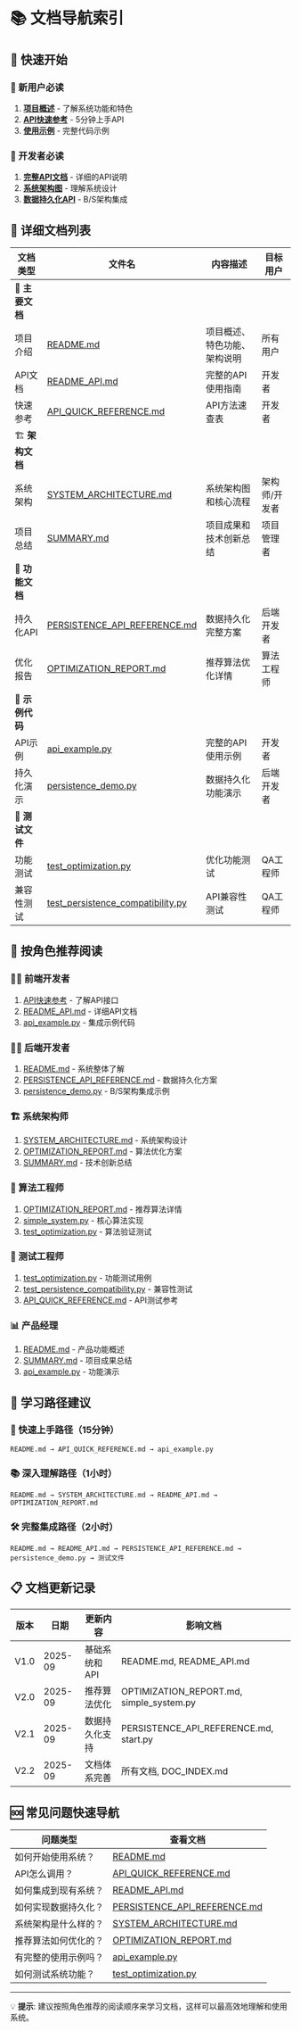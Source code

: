 # 📚 文档导航索引

## 🎯 快速开始

### 🚀 新用户必读
1. **[项目概述](README.md)** - 了解系统功能和特色
2. **[API快速参考](API_QUICK_REFERENCE.md)** - 5分钟上手API
3. **[使用示例](api_example.py)** - 完整代码示例

### 🔧 开发者必读
1. **[完整API文档](README_API.md)** - 详细的API说明
2. **[系统架构图](SYSTEM_ARCHITECTURE.md)** - 理解系统设计
3. **[数据持久化API](PERSISTENCE_API_REFERENCE.md)** - B/S架构集成

## 📖 详细文档列表

| 文档类型 | 文件名 | 内容描述 | 目标用户 |
|---------|--------|----------|----------|
| 🎯 **主要文档** |
| 项目介绍 | [README.md](README.md) | 项目概述、特色功能、架构说明 | 所有用户 |
| API文档 | [README_API.md](README_API.md) | 完整的API使用指南 | 开发者 |
| 快速参考 | [API_QUICK_REFERENCE.md](API_QUICK_REFERENCE.md) | API方法速查表 | 开发者 |
| 🏗️ **架构文档** |
| 系统架构 | [SYSTEM_ARCHITECTURE.md](SYSTEM_ARCHITECTURE.md) | 系统架构图和核心流程 | 架构师/开发者 |
| 项目总结 | [SUMMARY.md](SUMMARY.md) | 项目成果和技术创新总结 | 项目管理者 |
| 💾 **功能文档** |
| 持久化API | [PERSISTENCE_API_REFERENCE.md](PERSISTENCE_API_REFERENCE.md) | 数据持久化完整方案 | 后端开发者 |
| 优化报告 | [OPTIMIZATION_REPORT.md](OPTIMIZATION_REPORT.md) | 推荐算法优化详情 | 算法工程师 |
| 📝 **示例代码** |
| API示例 | [api_example.py](api_example.py) | 完整的API使用示例 | 开发者 |
| 持久化演示 | [persistence_demo.py](persistence_demo.py) | 数据持久化功能演示 | 后端开发者 |
| 🧪 **测试文件** |
| 功能测试 | [test_optimization.py](test_optimization.py) | 优化功能测试 | QA工程师 |
| 兼容性测试 | [test_persistence_compatibility.py](test_persistence_compatibility.py) | API兼容性测试 | QA工程师 |

## 🎯 按角色推荐阅读

### 👩‍💻 前端开发者
1. [API快速参考](API_QUICK_REFERENCE.md) - 了解API接口
2. [README_API.md](README_API.md) - 详细API文档
3. [api_example.py](api_example.py) - 集成示例代码

### 👨‍💻 后端开发者
1. [README.md](README.md) - 系统整体了解
2. [PERSISTENCE_API_REFERENCE.md](PERSISTENCE_API_REFERENCE.md) - 数据持久化方案
3. [persistence_demo.py](persistence_demo.py) - B/S架构集成示例

### 🏗️ 系统架构师
1. [SYSTEM_ARCHITECTURE.md](SYSTEM_ARCHITECTURE.md) - 系统架构设计
2. [OPTIMIZATION_REPORT.md](OPTIMIZATION_REPORT.md) - 算法优化方案
3. [SUMMARY.md](SUMMARY.md) - 技术创新总结

### 🔬 算法工程师
1. [OPTIMIZATION_REPORT.md](OPTIMIZATION_REPORT.md) - 推荐算法详情
2. [simple_system.py](simple_system.py) - 核心算法实现
3. [test_optimization.py](test_optimization.py) - 算法验证测试

### 🧪 测试工程师
1. [test_optimization.py](test_optimization.py) - 功能测试用例
2. [test_persistence_compatibility.py](test_persistence_compatibility.py) - 兼容性测试
3. [API_QUICK_REFERENCE.md](API_QUICK_REFERENCE.md) - API测试参考

### 📊 产品经理
1. [README.md](README.md) - 产品功能概述
2. [SUMMARY.md](SUMMARY.md) - 项目成果总结
3. [api_example.py](api_example.py) - 功能演示

## 🔄 学习路径建议

### 🚀 快速上手路径（15分钟）
```
README.md → API_QUICK_REFERENCE.md → api_example.py
```

### 📚 深入理解路径（1小时）
```
README.md → SYSTEM_ARCHITECTURE.md → README_API.md → OPTIMIZATION_REPORT.md
```

### 🛠️ 完整集成路径（2小时）
```
README.md → README_API.md → PERSISTENCE_API_REFERENCE.md → persistence_demo.py → 测试文件
```

## 📋 文档更新记录

| 版本 | 日期 | 更新内容 | 影响文档 |
|------|------|----------|----------|
| V1.0 | 2025-09 | 基础系统和API | README.md, README_API.md |
| V2.0 | 2025-09 | 推荐算法优化 | OPTIMIZATION_REPORT.md, simple_system.py |
| V2.1 | 2025-09 | 数据持久化支持 | PERSISTENCE_API_REFERENCE.md, start.py |
| V2.2 | 2025-09 | 文档体系完善 | 所有文档, DOC_INDEX.md |

## 🆘 常见问题快速导航

| 问题类型 | 查看文档 |
|---------|----------|
| 如何开始使用系统？ | [README.md](README.md) |
| API怎么调用？ | [API_QUICK_REFERENCE.md](API_QUICK_REFERENCE.md) |
| 如何集成到现有系统？ | [README_API.md](README_API.md) |
| 如何实现数据持久化？ | [PERSISTENCE_API_REFERENCE.md](PERSISTENCE_API_REFERENCE.md) |
| 系统架构是什么样的？ | [SYSTEM_ARCHITECTURE.md](SYSTEM_ARCHITECTURE.md) |
| 推荐算法如何优化的？ | [OPTIMIZATION_REPORT.md](OPTIMIZATION_REPORT.md) |
| 有完整的使用示例吗？ | [api_example.py](api_example.py) |
| 如何测试系统功能？ | [test_optimization.py](test_optimization.py) |

---

💡 **提示**: 建议按照角色推荐的阅读顺序来学习文档，这样可以最高效地理解和使用系统。
